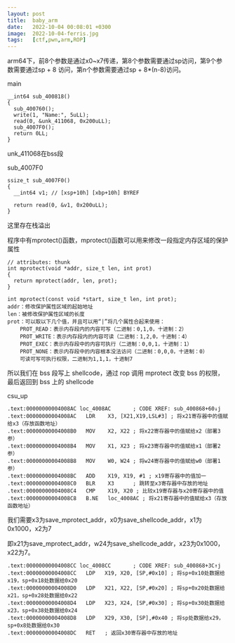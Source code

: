 ```yaml
---
layout: post
title:  baby_arm
date:   2022-10-04 00:08:01 +0300
image:  2022-10-04-ferris.jpg
tags:   [ctf,pwn,arm,ROP]
---
```


arm64下，前8个参数是通过x0~x7传递，第8个参数需要通过sp访问，第9个参数需要通过sp + 8 访问，第n个参数需要通过sp + 8*(n-8)访问。

main

```assembly
__int64 sub_400818()
{
  sub_400760();
  write(1, "Name:", 5uLL);
  read(0, &unk_411068, 0x200uLL);
  sub_4007F0();
  return 0LL;
}
```

unk_411068在bss段

sub_4007F0

```assembly
ssize_t sub_4007F0()
{
  __int64 v1; // [xsp+10h] [xbp+10h] BYREF

  return read(0, &v1, 0x200uLL);
}
```

这里存在栈溢出

程序中有mprotect()函数，mprotect()函数可以用来修改一段指定内存区域的保护属性

```assembly
// attributes: thunk
int mprotect(void *addr, size_t len, int prot)
{
  return mprotect(addr, len, prot);
}
```

```assembly
int mprotect(const void *start, size_t len, int prot);
addr：修改保护属性区域的起始地址
len：被修改保护属性区域的长度
prot：可以取以下几个值，并且可以用“|”将几个属性合起来使用：
	PROT_READ：表示内存段内的内容可写（二进制：0,1,0，十进制：2）
	PROT_WRITE：表示内存段内的内容可读（二进制：1,2,0，十进制：4）
	PROT_EXEC：表示内存段中的内容可执行（二进制：0,0,1，十进制：1）
	PROT_NONE：表示内存段中的内容根本没法访问（二进制：0,0,0，十进制：0）
	可读可写可执行权限，二进制为1,1,1，十进制7
```

所以我们在 bss 段写上 shellcode，通过 rop 调用 mprotect 改变 bss 的权限，最后返回到 bss 上的 shellcode

csu_up

```assembly
.text:00000000004008AC loc_4008AC       ; CODE XREF: sub_400868+60↓j
.text:00000000004008AC   LDR    X3, [X21,X19,LSL#3] ; 将x21寄存器中的值赋给x3（存放函数地址）
.text:00000000004008B0   MOV    X2, X22 ; 将x22寄存器中的值赋给x2（部署3参）
.text:00000000004008B4   MOV    X1, X23 ; 将x23寄存器中的值赋给x1（部署2参）
.text:00000000004008B8   MOV    W0, W24 ; 将w24寄存器中的值赋给w0（部署1参）
.text:00000000004008BC   ADD    X19, X19, #1 ; x19寄存器中的值加一
.text:00000000004008C0   BLR    X3      ; 跳转至x3寄存器中存放的地址
.text:00000000004008C4   CMP    X19, X20 ; 比较x19寄存器与x20寄存器中的值
.text:00000000004008C8   B.NE   loc_4008AC ; 将x21寄存器中的值赋给x3（存放函数地址）
```

我们需要x3为save_mprotect_addr，x0为save_shellcode_addr，x1为0x1000，x2为7

即x21为save_mprotect_addr，w24为save_shellcode_addr，x23为0x1000，x22为7。

```assembly
.text:00000000004008CC loc_4008CC       ; CODE XREF: sub_400868+3C↑j
.text:00000000004008CC   LDP   X19, X20, [SP,#0x10] ; 将sp+0x10处数据给x19，sp+0x18处数据给0x20
.text:00000000004008D0   LDP   X21, X22, [SP,#0x20] ; 将sp+0x20处数据给x21，sp+0x28处数据给0x22
.text:00000000004008D4   LDP   X23, X24, [SP,#0x30] ; 将sp+0x30处数据给x23，sp+0x38处数据给0x24
.text:00000000004008D8   LDP   X29, X30, [SP],#0x40 ; 将sp处数据给x29，sp+0x8处数据给0x30
.text:00000000004008DC   RET   ; 返回x30寄存器中存放的地址
```

